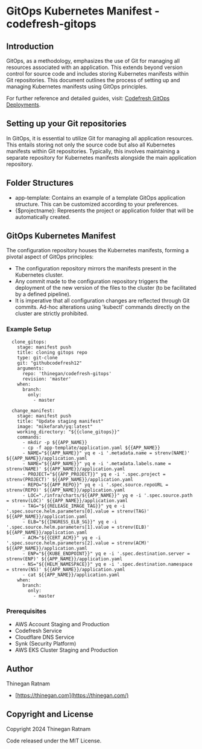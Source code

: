 # GitOps Kubernetes Manifest - codefresh-gitops

## Introduction
GitOps, as a methodology, emphasizes the use of Git for managing all resources associated with an application. This extends beyond version control for source code and includes storing Kubernetes manifests within Git repositories. This document outlines the process of setting up and managing Kubernetes manifests using GitOps principles.

For further reference and detailed guides, visit: [Codefresh GitOps Deployments](https://codefresh.io/docs/docs/ci-cd-guides/gitops-deployments/
).

## Setting up your Git repositories
In GitOps, it is essential to utilize Git for managing all application resources. This entails storing not only the source code but also all Kubernetes manifests within Git repositories. Typically, this involves maintaining a separate repository for Kubernetes manifests alongside the main application repository.

## Folder Structures
- app-template: Contains an example of a template GitOps application structure. This can be customized according to your preferences.
- {$projectname}: Represents the project or application folder that will be automatically created.

## GitOps Kubernetes Manifest 
The configuration repository houses the Kubernetes manifests, forming a pivotal aspect of GitOps principles:
- The configuration repository mirrors the manifests present in the Kubernetes cluster.
- Any commit made to the configuration repository triggers the deployment of the new version of the files to the cluster (to be facilitated by a defined pipeline).
- It is imperative that all configuration changes are reflected through Git commits. Ad-hoc alterations using 'kubectl' commands directly on the cluster are strictly prohibited.

### Example Setup
```hcl
  clone_gitops:
    stage: manifest push
    title: cloning gitops repo
    type: git-clone
    git: "githubcodefresh12"
    arguments:
      repo: 'thinegan/codefresh-gitops'
      revision: 'master'
    when:
      branch:
        only:
          - master

  change_manifest:
    stage: manifest push
    title: "Update staging manifest"
    image: "mikefarah/yq:latest"
    working_directory: "${{clone_gitops}}"
    commands:
      - mkdir -p ${{APP_NAME}}
      - cp -f app-template/application.yaml ${{APP_NAME}}
      - NAME="${{APP_NAME}}" yq e -i '.metadata.name = strenv(NAME)' ${{APP_NAME}}/application.yaml
      - NAME="${{APP_NAME}}" yq e -i '.metadata.labels.name = strenv(NAME)' ${{APP_NAME}}/application.yaml
      - PROJECT="${{APP_PROJECT}}" yq e -i '.spec.project = strenv(PROJECT)' ${{APP_NAME}}/application.yaml
      - REPO="${{APP_REPO}}" yq e -i '.spec.source.repoURL = strenv(REPO)' ${{APP_NAME}}/application.yaml
      - LOC="./infra/charts/${{APP_NAME}}" yq e -i '.spec.source.path = strenv(LOC)' ${{APP_NAME}}/application.yaml
      - TAG="${{RELEASE_IMAGE_TAG}}" yq e -i '.spec.source.helm.parameters[0].value = strenv(TAG)' ${{APP_NAME}}/application.yaml
      - ELB="${{INGRESS_ELB_SG}}" yq e -i '.spec.source.helm.parameters[1].value = strenv(ELB)' ${{APP_NAME}}/application.yaml
      - ACM="${{CERT_ACM}}" yq e -i '.spec.source.helm.parameters[2].value = strenv(ACM)' ${{APP_NAME}}/application.yaml
      - ENP="${{KUBE_ENDPOINT}}" yq e -i '.spec.destination.server = strenv(ENP)' ${{APP_NAME}}/application.yaml
      - NS="${{HELM_NAMESPACE}}" yq e -i '.spec.destination.namespace = strenv(NS)' ${{APP_NAME}}/application.yaml
      - cat ${{APP_NAME}}/application.yaml
    when:
      branch:
        only:
          - master
```

### Prerequisites
- AWS Account Staging and Production
- Codefresh Service
- Cloudflare DNS  Service
- Synk (Security Platform)
- AWS EKS Cluster Staging and Production

## Author
Thinegan Ratnam
 - [https://thinegan.com](https://thinegan.com/)

## Copyright and License
Copyright 2024 Thinegan Ratnam

Code released under the MIT License.
